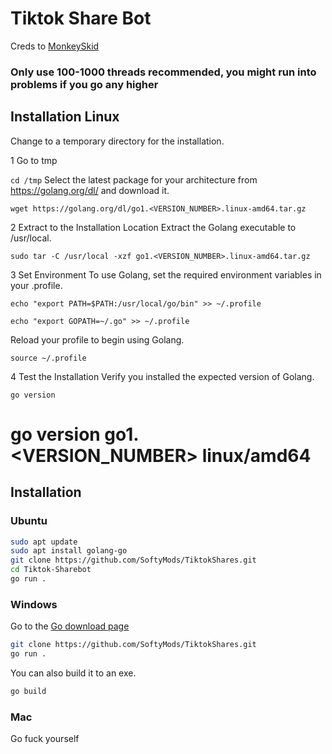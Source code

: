 # Tiktok Share Bot
Creds to [MonkeySkid](https://github.com/monkeyskid)

### Only use 100-1000 threads recommended, you might run into problems if you go any higher

## Installation Linux

Change to a temporary directory for the installation.

1 Go to tmp

```cd /tmp```
Select the latest package for your architecture from https://golang.org/dl/ and download it.

```wget https://golang.org/dl/go1.<VERSION_NUMBER>.linux-amd64.tar.gz```

2 Extract to the Installation Location
Extract the Golang executable to /usr/local.

```sudo tar -C /usr/local -xzf go1.<VERSION_NUMBER>.linux-amd64.tar.gz```

3 Set Environment
To use Golang, set the required environment variables in your .profile.

```echo "export PATH=$PATH:/usr/local/go/bin" >> ~/.profile```

```echo "export GOPATH=~/.go" >> ~/.profile```

Reload your profile to begin using Golang.

```source ~/.profile```

4 Test the Installation
Verify you installed the expected version of Golang.

```go version```

# go version go1.<VERSION_NUMBER> linux/amd64


## Installation


### Ubuntu
```bash
sudo apt update
sudo apt install golang-go
git clone https://github.com/SoftyMods/TiktokShares.git
cd Tiktok-Sharebot
go run .
```


### Windows
Go to the [Go download page](https://go.dev/dl/)
```bash
git clone https://github.com/SoftyMods/TiktokShares.git
go run .
```
You can also build it to an exe.
```bash
go build
```

### Mac
Go fuck yourself
